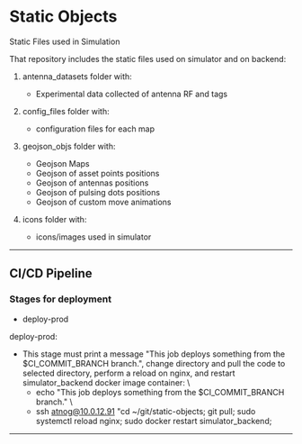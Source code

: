 # Static Objects

Static Files used in Simulation

That repository includes the static files used on simulator and on backend:
1. antenna_datasets folder with: 
    - Experimental data collected of antenna RF and tags

2. config_files folder with:
    - configuration files for each map

3. geojson_objs folder with:
    - Geojson Maps 
    - Geojson of asset points positions
    - Geojson of antennas positions
    - Geojson of pulsing dots positions
    - Geojson of custom move animations

4. icons folder with:
    - icons/images used in simulator

---
## CI/CD Pipeline

### Stages for deployment
- deploy-prod

deploy-prod:
- This stage must print a message "This job deploys something from the $CI_COMMIT_BRANCH branch.", change directory and pull the code to selected directory, perform a reload on nginx, and restart simulator_backend docker image container: \
    - echo "This job deploys something from the $CI_COMMIT_BRANCH branch." \
    - ssh atnog@10.0.12.91 "cd ~/git/static-objects; git pull; sudo systemctl reload nginx; sudo docker restart simulator_backend;
---
